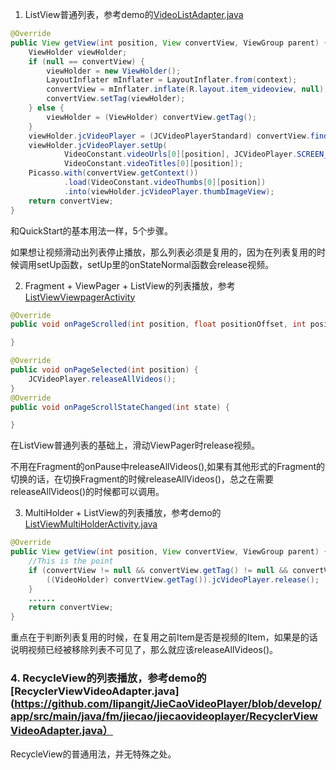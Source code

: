 1. ListView普通列表，参考demo的[VideoListAdapter.java](https://github.com/lipangit/JieCaoVideoPlayer/blob/develop/app/src/main/java/fm/jiecao/jiecaovideoplayer/VideoListAdapter.java)

```java
@Override
public View getView(int position, View convertView, ViewGroup parent) {
    ViewHolder viewHolder;
    if (null == convertView) {
        viewHolder = new ViewHolder();
        LayoutInflater mInflater = LayoutInflater.from(context);
        convertView = mInflater.inflate(R.layout.item_videoview, null);
        convertView.setTag(viewHolder);
    } else {
        viewHolder = (ViewHolder) convertView.getTag();
    }
    viewHolder.jcVideoPlayer = (JCVideoPlayerStandard) convertView.findViewById(R.id.videoplayer);
    viewHolder.jcVideoPlayer.setUp(
            VideoConstant.videoUrls[0][position], JCVideoPlayer.SCREEN_LAYOUT_LIST,
            VideoConstant.videoTitles[0][position]);
    Picasso.with(convertView.getContext())
            .load(VideoConstant.videoThumbs[0][position])
            .into(viewHolder.jcVideoPlayer.thumbImageView);
    return convertView;
}
```
和QuickStart的基本用法一样，5个步骤。

如果想让视频滑动出列表停止播放，那么列表必须是复用的，因为在列表复用的时候调用setUp函数，setUp里的onStateNormal函数会release视频。

2. Fragment + ViewPager + ListView的列表播放，参考[ListViewViewpagerActivity](https://github.com/lipangit/JieCaoVideoPlayer/blob/develop/app/src/main/java/fm/jiecao/jiecaovideoplayer/ListViewViewpagerActivity.java)

```java
@Override
public void onPageScrolled(int position, float positionOffset, int positionOffsetPixels) {

}

@Override
public void onPageSelected(int position) {
    JCVideoPlayer.releaseAllVideos();
}
@Override
public void onPageScrollStateChanged(int state) {

}
```

在ListView普通列表的基础上，滑动ViewPager时release视频。

不用在Fragment的onPause中releaseAllVideos(),如果有其他形式的Fragment的切换的话，在切换Fragment的时候releaseAllVideos()，总之在需要releaseAllVideos()的时候都可以调用。

3. MultiHolder + ListView的列表播放，参考demo的[ListViewMultiHolderActivity.java](https://github.com/lipangit/JieCaoVideoPlayer/blob/develop/app/src/main/java/fm/jiecao/jiecaovideoplayer/ListViewMultiHolderActivity.java)

```java
@Override
public View getView(int position, View convertView, ViewGroup parent) {
    //This is the point
    if (convertView != null && convertView.getTag() != null && convertView.getTag() instanceof VideoHolder) {
        ((VideoHolder) convertView.getTag()).jcVideoPlayer.release();
    }
    ......
    return convertView;
}
```

重点在于判断列表复用的时候，在复用之前Item是否是视频的Item，如果是的话说明视频已经被移除列表不可见了，那么就应该releaseAllVideos()。

### 4. RecycleView的列表播放，参考demo的[RecyclerViewVideoAdapter.java](https://github.com/lipangit/JieCaoVideoPlayer/blob/develop/app/src/main/java/fm/jiecao/jiecaovideoplayer/RecyclerViewVideoAdapter.java）

RecycleView的普通用法，并无特殊之处。